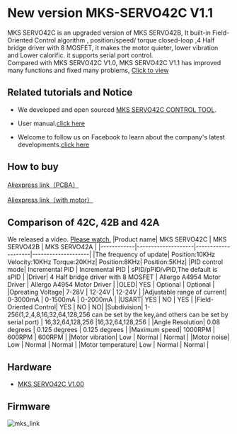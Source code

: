 # New version MKS-SERVO42C V1.1
MKS SERVO42C is an upgraded version of MKS SERVO42B, It built-in Field-Oriented Control algorithm , position/speed/ torque  closed-loop ,4 Half bridge driver with 8 MOSFET,  it makes the motor quieter, lower vibration and Lower calorific. it supports serial port control.  
Compared with MKS SERVO42C V1.0, MKS SERVO42C V1.1 has improved many functions and fixed many problems, [Click to view](https://github.com/makerbase-mks/MKS-SERVO42C/releases/tag/MKS-SERVO42C-V1.1)

## Related tutorials and Notice
* We developed and open sourced [MKS SERVO42C CONTROL TOOL](https://github.com/makerbase-mks/MKS-SERVO42C/tree/main/MKS%20SERVO42C%20CONTROL%20TOOL).

* User manual.[click here](https://github.com/makerbase-mks/MKS-SERVO42C/wiki)

* Welcome to follow us on Facebook to learn about the company's latest developments.[click here](https://www.facebook.com/Makerbase.mks/)
## How to buy
[Aliexpress link（PCBA）](https://www.aliexpress.com/item/1005003340856835.html)

[Aliexpress link（with motor）](https://www.aliexpress.com/item/1005003341058386.html)
## Comparison of 42C, 42B and 42A
We released a video. [Please watch.](https://www.youtube.com/watch?v=23O0bUudVkM)
|Product name| MKS SERVO42C | MKS SERVO42B | MKS SERVO42A | 
|------------|--------------------|--------------------|--------------------|
|The frequency of update| Position:10KHz Velocity:10KHz Torque:20KHz| Position:8KHz| Position:5KHz|
|PID control mode| Incremental PID | Incremental PID | sPID/pPID/vPID,The default is sPID |
|Driver| 4 Half bridge driver with 8 MOSFET | Allergo A4954 Motor Driver | Allergo A4954 Motor Driver |
|OLED| YES | Optional | Optional |
|Opreating Voltage| 7-28V | 12-24V | 12-24V |
|Adjustable range of current| 0-3000mA | 0-1500mA | 0-2000mA |
|USART| YES | NO | YES |
|Field-Oriented Control| YES | NO | NO|
|Subdivision| 1-256(1,2,4,8,16,32,64,128,256 can be set by the key,and others can be set by serial port) | 16,32,64,128,256 |16,32,64,128,256 |
|Angle Resolution| 0.08 degrees | 0.125 degrees | 0.125 degrees |
|Maximum speed| 1000RPM | 600RPM | 600RPM |
|Motor vibration| Low | Normal | Normal |
|Motor noise| Low | Normal | Normal |
|Motor temperature| Low | Normal | Normal |
## Hardware
* [MKS SERVO42C V1.00](https://github.com/makerbase-mks/MKS-SERVO42C/tree/main/Hardware/MKS%20SERVO42C%20V1.00)
## Firmware
![mks_link](https://user-images.githubusercontent.com/12979070/149611774-c2e4e56f-ee07-46c2-abff-a3e3cdd629ae.png)
